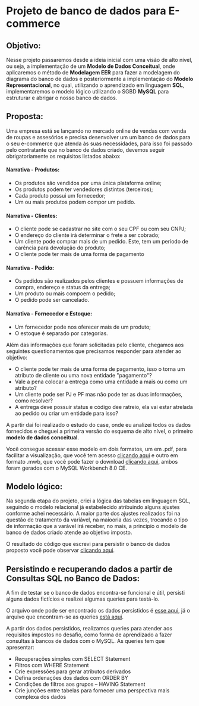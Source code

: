 # Projeto de banco de dados para E-commerce

## Objetivo:

Nesse projeto passaremos desde a ideia inicial com uma visão de alto nível, ou seja, a implementação de um **Modelo de Dados Conceitual**, onde aplicaremos o método de **Modelagem EER** para fazer a modelagem do diagrama do banco de dados e posteriormente a implementação do **Modelo Representacional**, no qual, utilizando o aprendizado em linguagem **SQL**, implementaremos o modelo lógico utilizando o SGBD **MySQL** para estruturar e abrigar o nosso banco de dados.

## Proposta:

Uma empresa está se lançando no mercado online de vendas com venda de roupas e assesórios e precisa desenvolver um um banco de dados para o seu e-commerce que atenda às suas necessidades, para isso foi passado pelo contratante que no banco de dados criado, devemos seguir obrigatoriamente os requisitos listados abaixo:

#### Narrativa - Produtos:

- Os produtos são vendidos por uma única plataforma online;
- Os produtos podem ter vendedores distintos (terceiros);
- Cada produto possui um fornecedor;
- Um ou mais produtos podem compor um pedido.

#### Narrativa - Clientes:

- O cliente pode se cadastrar no site com o seu CPF ou com seu CNPJ;
- O endereço do cliente irá determinar o frete a ser cobrado;
- Um cliente pode comprar mais de um pedido. Este, tem um período de carência para devolução do produto;
- O cliente pode ter mais de uma forma de pagamento

#### Narrativa - Pedido:

- Os pedidos são realizados pelos clientes e possuem informações de compra, endereço e status da entrega;
- Um produto ou mais compoem o pedido;
- O pedido pode ser cancelado.

#### Narrativa - Fornecedor e Estoque:

- Um fornecedor pode nos oferecer mais de um produto;
- O estoque é separado por categorias.


Além das informações que foram solicitadas pelo cliente, chegamos aos seguintes questionamentos que precisamos responder para atender ao objetivo:

 - O cliente pode ter mais de uma forma de pagamento, isso o torna um atributo de cliente ou uma nova entidade "pagamento"?
 - Vale a pena colocar a entrega como uma entidade a mais ou como um atributo?
 - Um cliente pode ser PJ e PF mas não pode ter as duas informações, como resolver?
 - A entrega deve possuir status e código dee ratreio, ela vai estar atrelada ao pedido ou criar um entidade para isso?


A partir dai foi realizado o estudo do case, onde eu analizei todos os dados fornecidos e cheguei a primeira versão do esquema de alto nível, o primeiro **modelo de dados conceitual**.

Você consegue acessar esse modelo em dois formatos, um em .pdf, para facilitar a visualização, que você tem acesso [clicando aqui](https://github.com/AndersonGabrielCalasans/Projetos-DataBaseExperienceBootcamp-DIO/blob/main/BD-Ecommerce/ecommerce_diagrama.pdf) e outro em formato .mwb, que você pode fazer o download [clicando aqui](https://github.com/AndersonGabrielCalasans/Projetos-DataBaseExperienceBootcamp-DIO/blob/main/BD-Ecommerce/ecommerce_diagrama.mwb), ambos foram gerados com o MySQL Workbench 8.0 CE.

## Modelo lógico:

Na segunda etapa do projeto, criei a lógica das tabelas em linguagem SQL, seguindo o modelo relacional já estabelecido atribuindo alguns ajustes conforme achei necessário. A maior parte dos ajustes realizados foi na questão de tratamento da variável, na maiooria das vezes, trocando o tipo de informação que a varável irá receber, no mais, a principio o modelo de banco de dados criado atende ao objetivo imposto.

O resultado do código que escrevi para persistir o banco de dados proposto você pode observar [clicando aqui]().

## Persistindo e recuperando dados a partir de Consultas SQL no Banco de Dados:

A fim de testar se o banco de dados encontra-se funcional e útil, persisti alguns dados fictícios e realizei algumas queries para testá-lo.

O arquivo onde pode ser encontrado os dados persistidos é [esse aqui](), já o arquivo que encontram-se as queries [está aqui]().

A partir dos dados persistidos, realizamos queries para atender aos requisitos impostos no desafio, como forma de aprendizado a fazer consultas à bancos de dados com o MySQL. As queries tem que apresentar:

 - Recuperações simples com SELECT Statement
 - Filtros com WHERE Statement
 - Crie expressões para gerar atributos derivados
 - Defina ordenações dos dados com ORDER BY
 - Condições de filtros aos grupos – HAVING Statement
 - Crie junções entre tabelas para fornecer uma perspectiva mais complexa dos dados

